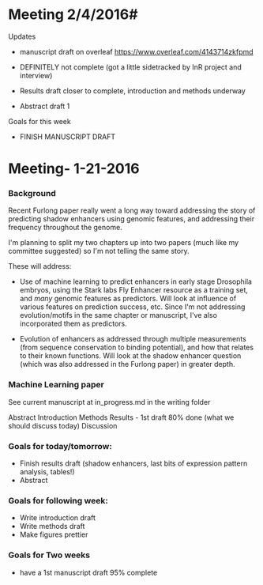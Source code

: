# Meeting 2/4/2016#

Updates
* manuscript draft on overleaf
https://www.overleaf.com/4143714zkfpmd

* DEFINITELY not complete (got a little sidetracked by InR project and interview)

* Results draft closer to complete, introduction and methods underway
* Abstract draft 1

Goals for this week

* FINISH MANUSCRIPT DRAFT

# Meeting- 1-21-2016 #

### Background ###

Recent Furlong paper really went a long way toward addressing the story of predicting shadow enhancers using genomic features, and addressing their frequency throughout the genome.

I'm planning to split my two chapters up into two papers (much like my committee suggested) so I'm not telling the same story.

These will address:
* Use of machine learning to predict enhancers in early stage   Drosophila embryos, using the Stark labs Fly Enhancer resource as a training set, and *many* genomic features as predictors. Will look at influence of various features on prediction success, etc. Since I'm not addressing evolution/motifs in the same chapter or manuscript, I've also incorporated them as predictors.


* Evolution of enhancers as addressed through multiple measurements (from sequence conservation to binding potential), and how that relates to their known functions. Will look at the shadow enhancer question (which was also addressed in the Furlong paper) in greater depth.

### Machine Learning paper ###

See current manuscript at in_progress.md in the writing folder

Abstract 
Introduction
Methods
Results - 1st draft 80% done (what we should discuss today)
Discussion
 
### Goals for today/tomorrow: ###

* Finish results draft (shadow enhancers, last bits of expression pattern analysis, tables!)
* Abstract

### Goals for following week: ###

* Write introduction draft
* Write methods draft
* Make figures prettier

### Goals for Two weeks ###

* have a 1st manuscript draft 95% complete




